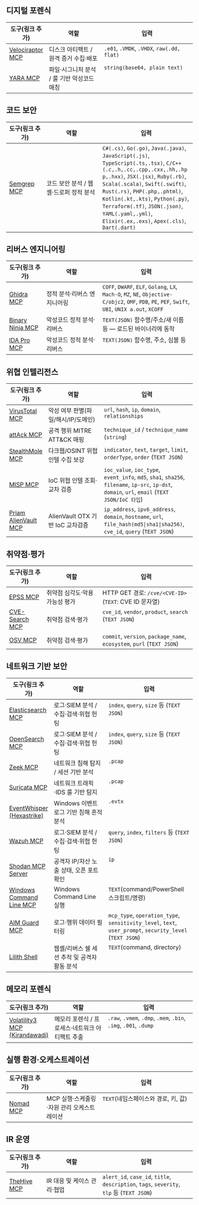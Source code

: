 ## 디지털 포렌식

<table style="table-layout:fixed;width:100%">
  <colgroup>
    <col style="width:20%">
    <col style="width:30%">
    <col style="width:50%">
  </colgroup>
  <thead>
    <tr>
      <th>도구(링크 추가)</th>
      <th>역할</th>
      <th>입력</th>
    </tr>
  </thead>
  <tbody>
    <tr>
      <td><a href="https://github.com/mgreen27/mcp-velociraptor">Velociraptor MCP</a></td>
      <td>디스크 아티팩트 / 원격 증거 수집·배포</td>
      <td style="overflow-wrap:anywhere;vertical-align:top">
        <code>.e01</code>, <code>.VMDK</code>, <code>.VHDX</code>, <code>raw(.dd, flat)</code>
      </td>
    </tr>
    <tr>
      <td><a href="https://github.com/ThreatFlux/YaraFlux">YARA MCP</a></td>
      <td>파일·시그니처 분석 / 룰 기반 악성코드 매칭</td>
      <td style="overflow-wrap:anywhere;vertical-align:top">
        <code>string(base64, plain text)</code>
      </td>
    </tr>
  </tbody>
</table>


## 코드 보안

<table style="table-layout:fixed;width:100%">
  <colgroup>
    <col style="width:20%">
    <col style="width:30%">
    <col style="width:50%">
  </colgroup>
  <thead>
    <tr>
      <th>도구(링크 추가)</th>
      <th>역할</th>
      <th>입력</th>
    </tr>
  </thead>
  <tbody>
    <tr>
      <td><a href="https://github.com/semgrep/mcp">Semgrep MCP</a></td>
      <td>코드 보안 분석 / 웹셸·드로퍼 정적 분석</td>
      <td style="overflow-wrap:anywhere;vertical-align:top">
        <code>C#(.cs)</code>, <code>Go(.go)</code>, <code>Java(.java)</code>, <code>JavaScript(.js)</code>, 
        <code>TypeScript(.ts,.tsx)</code>, <code>C/C++(.c,.h,.cc,.cpp,.cxx,.hh,.hpp,.hxx)</code>, 
        <code>JSX(.jsx)</code>, <code>Ruby(.rb)</code>, <code>Scala(.scala)</code>, <code>Swift(.swift)</code>, 
        <code>Rust(.rs)</code>, <code>PHP(.php,.phtml)</code>, <code>Kotlin(.kt,.kts)</code>, <code>Python(.py)</code>, 
        <code>Terraform(.tf)</code>, <code>JSON(.json)</code>, <code>YAML(.yaml,.yml)</code>, 
        <code>Elixir(.ex,.exs)</code>, <code>Apex(.cls)</code>, <code>Dart(.dart)</code>
      </td>
    </tr>
  </tbody>
</table>


## 리버스 엔지니어링

<table style="table-layout:fixed;width:100%">
  <colgroup>
    <col style="width:20%">
    <col style="width:30%">
    <col style="width:50%">
  </colgroup>
  <thead>
    <tr>
      <th>도구(링크 추가)</th>
      <th>역할</th>
      <th>입력</th>
    </tr>
  </thead>
  <tbody>
    <tr>
      <td><a href="https://github.com/LaurieWired/GhidraMCP">Ghidra MCP</a></td>
      <td>정적 분석·리버스 엔지니어링</td>
      <td style="overflow-wrap:anywhere;vertical-align:top">
        <code>COFF</code>, <code>DWARF</code>, <code>ELF</code>, <code>Golang</code>, <code>LX</code>, <code>Mach-O</code>, <code>MZ</code>, <code>NE</code>, <code>Objective-C/objc2</code>, <code>OMF</code>, <code>PDB</code>, <code>PE</code>, <code>PEF</code>, <code>Swift</code>, <code>UBI</code>, <code>UNIX a.out</code>, <code>XCOFF</code>
      </td>
    </tr>
    <tr>
      <td><a href="https://github.com/fosdickio/binary_ninja_mcp">Binary Ninja MCP</a></td>
      <td>악성코드 정적 분석·리버스</td>
      <td style="overflow-wrap:anywhere;vertical-align:top">
        <code>TEXT(JSON)</code> 함수명/주소/새 이름 등 — 로드된 바이너리에 동작
      </td>
    </tr>
    <tr>
      <td><a href="https://github.com/mrexodia/ida-pro-mcp">IDA Pro MCP</a></td>
      <td>악성코드 정적 분석·리버스</td>
      <td style="overflow-wrap:anywhere;vertical-align:top">
        <code>TEXT(JSON)</code> 함수명, 주소, 심볼 등
      </td>
    </tr>
  </tbody>
</table>


## 위협 인텔리전스

<table style="table-layout:fixed;width:100%">
  <colgroup>
    <col style="width:20%">
    <col style="width:30%">
    <col style="width:50%">
  </colgroup>
  <thead>
    <tr>
      <th>도구(링크 추가)</th>
      <th>역할</th>
      <th>입력</th>
    </tr>
  </thead>
  <tbody>
    <tr>
      <td><a href="https://github.com/burtthecoder/mcp-virustotal">VirusTotal MCP</a></td>
      <td>악성 여부 판별(파일/해시/IP/도메인)</td>
      <td style="overflow-wrap:anywhere;vertical-align:top">
        <code>url</code>, <code>hash</code>, <code>ip</code>, <code>domain</code>, <code>relationships</code>
      </td>
    </tr>
    <tr>
      <td><a href="https://github.com/alex-llm/attAck-mcp-server">attAck MCP</a></td>
      <td>공격 행위 MITRE ATT&amp;CK 매핑</td>
      <td style="overflow-wrap:anywhere;vertical-align:top">
        <code>technique_id</code> / <code>technique_name</code> (<code>string</code>)
      </td>
    </tr>
    <tr>
      <td><a href="https://github.com/cjinzy/stealthmole-mcp-server">StealthMole MCP</a></td>
      <td>다크웹/OSINT 위협 인텔 수집 보강</td>
      <td style="overflow-wrap:anywhere;vertical-align:top">
        <code>indicator</code>, <code>text</code>, <code>target</code>, <code>limit</code>, <code>orderType</code>, <code>order</code> (<code>TEXT JSON</code>)
      </td>
    </tr>
    <tr>
      <td><a href="https://github.com/bornpresident/MISP-MCP-SERVER">MISP MCP</a></td>
      <td>IoC 위협 인텔 조회·교차 검증</td>
      <td style="overflow-wrap:anywhere;vertical-align:top">
        <code>ioc_value</code>, <code>ioc_type</code>, <code>event_info</code>, <code>md5</code>, <code>sha1</code>, <code>sha256</code>, <code>filename</code>, <code>ip-src</code>, <code>ip-dst</code>, <code>domain</code>, <code>url</code>, <code>email</code> (<code>TEXT JSON/IoC 타입</code>)
      </td>
    </tr>
    <tr>
      <td><a href="https://github.com/AshfaaqF/mcp-priam-alienvault">Priam AlienVault MCP</a></td>
      <td>AlienVault OTX 기반 IoC 교차검증</td>
      <td style="overflow-wrap:anywhere;vertical-align:top">
        <code>ip_address</code>, <code>ipv6_address</code>, <code>domain</code>, <code>hostname</code>, <code>url</code>, <code>file_hash(md5|sha1|sha256)</code>, <code>cve_id</code>, <code>query</code> (<code>TEXT JSON</code>)
      </td>
    </tr>
  </tbody>
</table>


## 취약점·평가

<table style="table-layout:fixed;width:100%">
  <colgroup>
    <col style="width:20%">
    <col style="width:30%">
    <col style="width:50%">
  </colgroup>
  <thead>
    <tr>
      <th>도구(링크 추가)</th>
      <th>역할</th>
      <th>입력</th>
    </tr>
  </thead>
  <tbody>
    <tr>
      <td><a href="">EPSS MCP</a></td>
      <td>취약점 심각도·악용 가능성 평가</td>
      <td style="overflow-wrap:anywhere;vertical-align:top">
        HTTP GET 경로: <code>/cve/&lt;CVE-ID&gt;</code> (<code>TEXT</code>: CVE ID 문자열)
      </td>
    </tr>
    <tr>
      <td><a href="https://github.com/roadwy/cve-search_mcp">CVE-Search MCP</a></td>
      <td>취약점 검색·평가</td>
      <td style="overflow-wrap:anywhere;vertical-align:top">
        <code>cve_id</code>, <code>vendor</code>, <code>product</code>, <code>search</code> (<code>TEXT JSON</code>)
      </td>
    </tr>
    <tr>
      <td><a href="https://github.com/StacklokLabs/osv-mcp">OSV MCP</a></td>
      <td>취약점 검색·평가</td>
      <td style="overflow-wrap:anywhere;vertical-align:top">
        <code>commit</code>, <code>version</code>, <code>package_name</code>, <code>ecosystem</code>, <code>purl</code> (<code>TEXT JSON</code>)
      </td>
    </tr>
  </tbody>
</table>


## 네트워크 기반 보안

<table style="table-layout:fixed;width:100%">
  <colgroup>
    <col style="width:20%">
    <col style="width:30%">
    <col style="width:50%">
  </colgroup>
  <thead>
    <tr>
      <th>도구(링크 추가)</th>
      <th>역할</th>
      <th>입력</th>
    </tr>
  </thead>
  <tbody>
    <tr>
      <td><a href="https://github.com/elastic/mcp-server-elasticsearch">Elasticsearch MCP</a></td>
      <td>로그·SIEM 분석 / 수집·검색·위협 헌팅</td>
      <td style="overflow-wrap:anywhere;vertical-align:top">
        <code>index</code>, <code>query</code>, <code>size</code> 등 (<code>TEXT JSON</code>)
      </td>
    </tr>
    <tr>
      <td><a href="https://github.com/capelabs/opensearch-mcp-server">OpenSearch MCP</a></td>
      <td>로그·SIEM 분석 / 수집·검색·위협 헌팅</td>
      <td style="overflow-wrap:anywhere;vertical-align:top">
        <code>index</code>, <code>query</code>, <code>size</code> 등 (<code>TEXT JSON</code>)
      </td>
    </tr>
    <tr>
      <td><a href="https://github.com/Gabbo01/Zeek-MCP">Zeek MCP</a></td>
      <td>네트워크 침해 탐지 / 세션 기반 분석</td>
      <td style="overflow-wrap:anywhere;vertical-align:top">
        <code>.pcap</code>
      </td>
    </tr>
    <tr>
      <td><a href="https://github.com/Medinios/SuricataMCP">Suricata MCP</a></td>
      <td>네트워크 트래픽·IDS 룰 기반 탐지</td>
      <td style="overflow-wrap:anywhere;vertical-align:top">
        <code>.pcap</code>
      </td>
    </tr>
    <tr>
      <td><a href="https://github.com/Hexastrike/EventWhisper">EventWhisper (Hexastrike)</a></td>
      <td>Windows 이벤트 로그 기반 침해 흔적 분석</td>
      <td style="overflow-wrap:anywhere;vertical-align:top">
        <code>.evtx</code>
      </td>
    </tr>
    <tr>
      <td><a href="https://github.com/gensecaihq/Wazuh-MCP-Server">Wazuh MCP</a></td>
      <td>로그·SIEM 분석 / 수집·검색·위협 헌팅</td>
      <td style="overflow-wrap:anywhere;vertical-align:top">
        <code>query</code>, <code>index</code>, <code>filters</code> 등 (<code>TEXT JSON</code>)
      </td>
    </tr>
    <tr>
      <td><a href="https://github.com/BurtTheCoder/mcp-shodan">Shodan MCP Server</a></td>
      <td>공격자 IP/자산 노출 상태, 오픈 포트 확인</td>
      <td style="overflow-wrap:anywhere;vertical-align:top">
        <code>ip</code>
      </td>
    </tr>
    <tr>
      <td><a href="https://github.com/alxspiker/Windows-Command-Line-MCP-Server">Windows Command Line MCP</a></td>
      <td>Windows Command Line 실행</td>
      <td style="overflow-wrap:anywhere;vertical-align:top">
        <code>TEXT</code>(command/PowerShell 스크립트/명령)
      </td>
    </tr>
    <tr>
      <td><a href="https://github.com/AIM-Intelligence/AIM-MCP">AIM Guard MCP</a></td>
      <td>로그·행위 데이터 필터링</td>
      <td style="overflow-wrap:anywhere;vertical-align:top">
        <code>mcp_type</code>, <code>operation_type</code>, <code>sensitivity_level</code>, <code>text</code>, <code>user_prompt</code>, <code>security_level</code> (<code>TEXT JSON</code>)
      </td>
    </tr>
    <tr>
      <td><a href="https://github.com/charles-adedotun/Lilith-Shell">Lilith Shell</a></td>
      <td>웹셸/리버스 쉘 세션 추적 및 공격자 활동 분석</td>
      <td style="overflow-wrap:anywhere;vertical-align:top">
        <code>TEXT</code>(command, directory)
      </td>
    </tr>
  </tbody>
</table>


## 메모리 포렌식

<table style="table-layout:fixed;width:100%">
  <colgroup>
    <col style="width:20%">
    <col style="width:30%">
    <col style="width:50%">
  </colgroup>
  <thead>
    <tr>
      <th>도구(링크 추가)</th>
      <th>역할</th>
      <th>입력</th>
    </tr>
  </thead>
  <tbody>
    <tr>
      <td><a href="https://github.com/Kirandawadi/volatility3-mcp">Volatility3 MCP (Kirandawadi)</a></td>
      <td>메모리 포렌식 / 프로세스·네트워크 아티팩트 추출</td>
      <td style="overflow-wrap:anywhere;vertical-align:top">
        <code>.raw</code>, <code>.vmem</code>, <code>.dmp</code>, <code>.mem</code>, <code>.bin</code>, <code>.img</code>, <code>.001</code>, <code>.dump</code>
      </td>
    </tr>
  </tbody>
</table>


## 실행 환경·오케스트레이션

<table style="table-layout:fixed;width:100%">
  <colgroup>
    <col style="width:20%">
    <col style="width:30%">
    <col style="width:50%">
  </colgroup>
  <thead>
    <tr>
      <th>도구(링크 추가)</th>
      <th>역할</th>
      <th>입력</th>
    </tr>
  </thead>
  <tbody>
    <tr>
      <td><a href="https://github.com/kocierik/mcp-nomad">Nomad MCP</a></td>
      <td>MCP 실행·스케줄링·자원 관리 오케스트레이션</td>
      <td style="overflow-wrap:anywhere;vertical-align:top">
        <code>TEXT</code>(네임스페이스와 경로, 키, 값)
      </td>
    </tr>
  </tbody>
</table>


## IR 운영

<table style="table-layout:fixed;width:100%">
  <colgroup>
    <col style="width:20%">
    <col style="width:30%">
    <col style="width:50%">
  </colgroup>
  <thead>
    <tr>
      <th>도구(링크 추가)</th>
      <th>역할</th>
      <th>입력</th>
    </tr>
  </thead>
  <tbody>
    <tr>
      <td><a href=https://github.com/gbrigandi/mcp-server-thehive">TheHive MCP</a></td>
      <td>IR 대응 및 케이스 관리·협업</td>
      <td style="overflow-wrap:anywhere;vertical-align:top">
        <code>alert_id</code>, <code>case_id</code>, <code>title</code>, <code>description</code>, <code>tags</code>, <code>severity</code>, <code>tlp</code> 등 (<code>TEXT JSON</code>)
      </td>
    </tr>
  </tbody>
</table>
